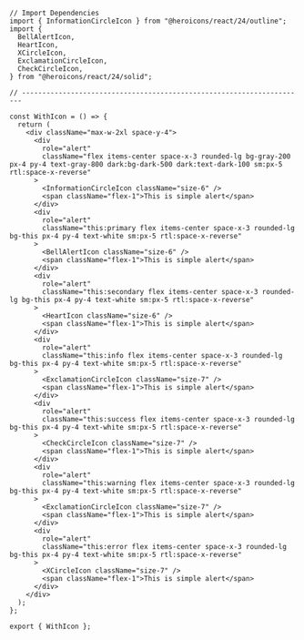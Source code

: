 ﻿```tsx
// Import Dependencies
import { InformationCircleIcon } from "@heroicons/react/24/outline";
import {
  BellAlertIcon,
  HeartIcon,
  XCircleIcon,
  ExclamationCircleIcon,
  CheckCircleIcon,
} from "@heroicons/react/24/solid";

// ----------------------------------------------------------------------

const WithIcon = () => {
  return (
    <div className="max-w-2xl space-y-4">
      <div
        role="alert"
        className="flex items-center space-x-3 rounded-lg bg-gray-200 px-4 py-4 text-gray-800 dark:bg-dark-500 dark:text-dark-100 sm:px-5 rtl:space-x-reverse"
      >
        <InformationCircleIcon className="size-6" />
        <span className="flex-1">This is simple alert</span>
      </div>
      <div
        role="alert"
        className="this:primary flex items-center space-x-3 rounded-lg bg-this px-4 py-4 text-white sm:px-5 rtl:space-x-reverse"
      >
        <BellAlertIcon className="size-6" />
        <span className="flex-1">This is simple alert</span>
      </div>
      <div
        role="alert"
        className="this:secondary flex items-center space-x-3 rounded-lg bg-this px-4 py-4 text-white sm:px-5 rtl:space-x-reverse"
      >
        <HeartIcon className="size-6" />
        <span className="flex-1">This is simple alert</span>
      </div>
      <div
        role="alert"
        className="this:info flex items-center space-x-3 rounded-lg bg-this px-4 py-4 text-white sm:px-5 rtl:space-x-reverse"
      >
        <ExclamationCircleIcon className="size-7" />
        <span className="flex-1">This is simple alert</span>
      </div>
      <div
        role="alert"
        className="this:success flex items-center space-x-3 rounded-lg bg-this px-4 py-4 text-white sm:px-5 rtl:space-x-reverse"
      >
        <CheckCircleIcon className="size-7" />
        <span className="flex-1">This is simple alert</span>
      </div>
      <div
        role="alert"
        className="this:warning flex items-center space-x-3 rounded-lg bg-this px-4 py-4 text-white sm:px-5 rtl:space-x-reverse"
      >
        <ExclamationCircleIcon className="size-7" />
        <span className="flex-1">This is simple alert</span>
      </div>
      <div
        role="alert"
        className="this:error flex items-center space-x-3 rounded-lg bg-this px-4 py-4 text-white sm:px-5 rtl:space-x-reverse"
      >
        <XCircleIcon className="size-7" />
        <span className="flex-1">This is simple alert</span>
      </div>
    </div>
  );
};

export { WithIcon };

```
